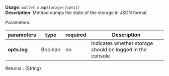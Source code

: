 **Usage**: `wallet.dumpStorage([opts])`    
**Description**: Method dumps the state of the storage in JSON format

Parameters:

| parameters             | type      | required       | Description                                                                       |  
|------------------------|-----------|----------------| ----------------------------------------------------------  |
| **opts.log**         | Boolean    | no             | Indicates whether storage should be logged in the console             |

Returns : {String}


